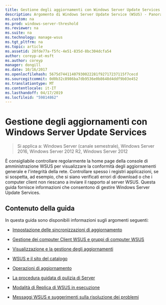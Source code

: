 ```yaml
---
title: Gestione degli aggiornamenti con Windows Server Update Services
description: Argomento di Windows Server Update Service (WSUS) - Panoramica della gestione degli aggiornamenti con collegamenti ad argomenti correlati
ms.custom: na
ms.prod: windows-server-threshold
ms.reviewer: na
ms.suite: na
ms.technology: manage-wsus
ms.tgt_pltfrm: na
ms.topic: article
ms.assetid: 28fde77a-f5fc-4e51-835d-8bc304dcfa54
author: coreyp-at-msft
ms.author: coreyp
manager: dongill
ms.date: 10/16/2017
ms.openlocfilehash: 5675d74411407930022281f92717237115f7cecd
ms.sourcegitcommit: 0d0b32c8986ba7db9536e0b8648d4ddf9b03e452
ms.translationtype: MT
ms.contentlocale: it-IT
ms.lasthandoff: 04/17/2019
ms.locfileid: "59814862"
---
```

# <a name="update-management-with-windows-server-update-services"></a>Gestione degli aggiornamenti con Windows Server Update Services

>Si applica a: Windows Server (canale semestrale), Windows Server 2016, Windows Server 2012 R2, Windows Server 2012

È consigliabile controllare regolarmente la home page della console di amministrazione WSUS per visualizzare la conformità degli aggiornamenti generale e l'integrità della rete. Controllare spesso i registri applicazioni, se si sospetta, ad esempio, che si siano verificati errori di download o che i computer client non riescano a inviare il rapporto al server WSUS. Questa guida fornisce informazioni che consentono di gestire Windows Server Update Services.  
  
## <a name="in-this-guide"></a>Contenuto della guida  
In questa guida sono disponibili informazioni sugli argomenti seguenti:  
  
-   [Impostazione delle sincronizzazioni di aggiornamento](setting-up-update-synchronizations.md)  
  
-   [Gestione dei computer Client WSUS e gruppi di computer WSUS](managing-wsus-client-computers-and-wsus-computer-groups.md)  
  
-   [Visualizzazione e la gestione degli aggiornamenti](viewing-and-managing-updates.md)  
  
-   [WSUS e il sito del catalogo](wsus-and-the-catalog-site.md)  
  
-   [Operazioni di aggiornamento](updates-operations.md)  
  
-   [La procedura guidata di pulizia di Server](the-server-cleanup-wizard.md)  
  
-   [Modalità di Replica di WSUS in esecuzione](running-wsus-replica-mode.md)  
  
-   [Messaggi WSUS e suggerimenti sulla risoluzione dei problemi](wsus-messages-and-troubleshooting-tips.md)  
